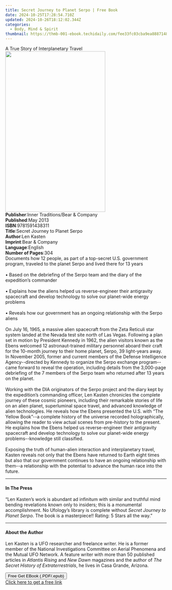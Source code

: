 ```yaml
---
title: Secret Journey to Planet Serpo | Free Book
date: 2024-10-25T17:28:54.710Z
updated: 2024-10-26T18:12:02.344Z
categories:
  - Body, Mind & Spirit
thumbnail: https://thmb-001-ebook.techidaily.com/fee33fc03cba9ea88871485dcbbd49c821938b2cacec5b7f88eb8bdc24927284.jpg
---
```

<main id="book-container">
  <div class="flex flex-col">
    <div class="book-brief flex-1 py-6 px-4 sm:p-6 md:py-10 md:px-8">
      <!-- brief-->
      <div class="book-brief-main">A True Story of Interplanetary Travel</div>
    </div>
    <div
      class="book-meta-info flex-1 grid gap-4 col-start-1 col-end-3 row-start-1 sm:mb-6 sm:grid-cols-4 lg:gap-6 lg:col-start-2 lg:row-end-6 lg:row-span-6 lg:mb-0"
    >
      <div
        class="book-meta-info-left place-content-center mt-4 p-4 text-sm leading-6 col-start-2 col-span-2 dark:text-slate-400"
      >
        <img
          class="w-full h-500 object-cover rounded-lg sm:h-255 sm:col-span-2 lg:col-span-full"
          src="https://img-001-ebook.techidaily.com/a241f07b08bac211727614824a2adeb344110587877e325ca97666e8f7e7c0bd.jpg"
          alt=""
          width="312"
          height="500"
        />
      </div>
      <div
        class="book-meta-info-right mt-2 col-start-1 row-start-2 col-span-3 self-center"
      >
        <!-- meta data  -->
        <div class="flex flex-col px-4 md:px-8">
          <div class="flex-1">
            <strong>Publisher</strong>:<span class="px-2"
              >Inner Traditions/Bear &amp; Company</span
            >
          </div>
          <div class="flex-1">
            <strong>Published</strong>:<span class="px-2">May 2013</span>
          </div>
          <div class="flex-1">
            <strong>ISBN</strong>:<span class="px-2">9781591438311</span>
          </div>
          <div class="flex-1">
            <strong>Title</strong>:<span class="px-2"
              >Secret Journey to Planet Serpo</span
            >
          </div>
          <div class="flex-1">
            <strong>Author</strong>:<span class="px-2">Len Kasten</span>
          </div>
          <div class="flex-1">
            <strong>Imprint</strong>:<span class="px-2"
              >Bear &amp; Company</span
            >
          </div>
          <div class="flex-1">
            <strong>Language</strong>:<span class="px-2">English</span>
          </div>
          <div class="flex-1">
            <strong>Number of Pages</strong>:<span class="px-2">304</span>
          </div>
        </div>
      </div>
    </div>
    <div class="book-description flex-1 py-6 px-4 sm:p-6 md:py-10 md:px-8">
      <div class="book-description-main">
        <div accordion-content="" id="description">
          Documents how 12 people, as part of a top-secret U.S. government
          program, traveled to the planet Serpo and lived there for 13 years
          <br />
          <br />• Based on the debriefing of the Serpo team and the diary of the
          expedition’s commander <br />
          <br />• Explains how the aliens helped us reverse-engineer their
          antigravity spacecraft and develop technology to solve our planet-wide
          energy problems <br />
          <br />• Reveals how our government has an ongoing relationship with
          the Serpo aliens <br />
          <br />On July 16, 1965, a massive alien spacecraft from the Zeta
          Reticuli star system landed at the Nevada test site north of Las
          Vegas. Following a plan set in motion by President Kennedy in 1962,
          the alien visitors known as the Ebens welcomed 12 astronaut-trained
          military personnel aboard their craft for the 10-month journey to
          their home planet, Serpo, 39 light-years away. In November 2005,
          former and current members of the Defense Intelligence
          Agency--directed by Kennedy to organize the Serpo exchange
          program--came forward to reveal the operation, including details from
          the 3,000-page debriefing of the 7 members of the Serpo team who
          returned after 13 years on the planet. <br />
          <br />Working with the DIA originators of the Serpo project and the
          diary kept by the expedition’s commanding officer, Len Kasten
          chronicles the complete journey of these cosmic pioneers, including
          their remarkable stories of life on an alien planet, superluminal
          space travel, and advanced knowledge of alien technologies. He reveals
          how the Ebens presented the U.S. with “The Yellow Book”--a complete
          history of the universe recorded holographically, allowing the reader
          to view actual scenes from pre-history to the present. He explains how
          the Ebens helped us reverse-engineer their antigravity spacecraft and
          develop technology to solve our planet-wide energy problems--knowledge
          still classified. <br />
          <br />Exposing the truth of human-alien interaction and interplanetary
          travel, Kasten reveals not only that the Ebens have returned to Earth
          eight times but also that our government continues to have an ongoing
          relationship with them--a relationship with the potential to advance
          the human race into the future.
        </div>
        <div class="accordion-fader"></div>
      </div>
    </div>
    <div class="book-excerpts flex-1 py-6 px-4 sm:p-6 md:py-10 md:px-8">
      <!-- excerpts-->
      <div class="book-excerpts-main">
        <hr />
        <h4 class="placeholder placeholder-heading">
          <span>In The Press</span>
        </h4>
        <p>
          “Len Kasten’s work is abundant ad infinitum with similar and truthful
          mind bending revelations known only to insiders; this is a monumental
          accomplishment. No Ufology’s library is complete without
          <i>Secret Journey to Planet Serpo</i>. The book is a masterpiece!!
          Rating: 5 Stars all the way.”
        </p>
      </div>
    </div>
    <div class="book-about-author flex-1 py-6 px-4 sm:p-6 md:py-10 md:px-8">
      <!-- about author-->
      <div class="book-main-author-main">
        <hr />
        <h4 class="placeholder placeholder-heading">
          <span>About the Author</span>
        </h4>
        <p>
          Len Kasten is a UFO researcher and freelance writer. He is a former
          member of the National Investigations Committee on Aerial Phenomena
          and the Mutual UFO Network. A feature writer with more than 50
          published articles in <i>Atlantis Rising</i> and
          <i>New Dawn</i> magazines and the author of
          <i>The Secret History of Extraterrestrials</i>, he lives in Casa
          Grande, Arizona.
        </p>
      </div>
    </div>
    <div class="book-free-get flex-1 py-6 px-4 sm:p-6 md:py-10 md:px-8">
      <button
        id="btn-free-get"
        class="bg-blue-500 hover:bg-blue-700 text-white font-bold py-2 px-4 rounded"
      >
        Free Get EBook (.PDF/.epub)
      </button>
      <div id="countdown-display" class="px-2 text-lg mt-2"></div>
      <a
        id="free-link"
        class="hidden bg-blue-500 hover:bg-blue-700 text-white font-bold py-2 px-4 rounded"
        href="https://www.ebooks.com/en-us/book/95782446/secret-journey-to-planet-serpo/len-kasten/"
        target="_blank"
        >Click here to get a free link</a
      >
    </div>
    <script>
      let countdownTime = 0;
      let countdownInterval = null;
      document
        .getElementById('btn-free-get')
        .addEventListener('click', startCountdown);
      function startCountdown() {
        countdownTime = new Date().getTime() + 60000 * 3;
        countdownInterval = setInterval(updateCountdown, 1000);
        document.getElementById('btn-free-get').disabled = true;
        document
          .getElementById('btn-free-get')
          .classList.add('bg-gray-500', 'cursor-not-allowed');
      }
      function updateCountdown() {
        let currentTime = new Date().getTime();
        let timeLeft = countdownTime - currentTime;
        let secondsLeft = Math.floor(timeLeft / 1000);
        document.getElementById('countdown-display').innerHTML =
          `Remaining time: ${secondsLeft} seconds.`;
        if (secondsLeft <= 0) {
          clearInterval(countdownInterval);
          document.getElementById('btn-free-get').classList.add('hidden');
          document.getElementById('free-link').classList.remove('hidden');
          document.getElementById('countdown-display').innerHTML = '';
        }
      }
    </script>
  </div>
</main>

<ins class="adsbygoogle"
      style="display:block"
      data-ad-client="ca-pub-7571918770474297"
      data-ad-slot="8358498916"
      data-ad-format="auto"
      data-full-width-responsive="true"></ins>
    